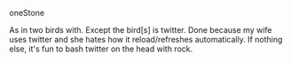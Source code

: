 oneStone

As in two birds with. Except the bird[s] is twitter.
Done because my wife uses twitter and she hates how it reload/refreshes automatically. If nothing else, it's fun to bash twitter on the head with rock.

